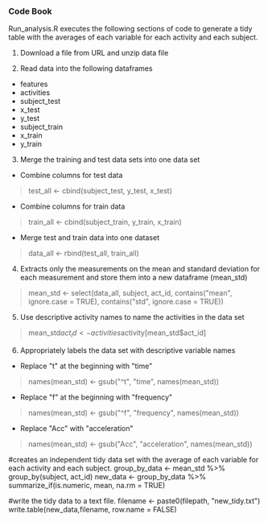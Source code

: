 ### Code Book ###

Run_analysis.R executes the following sections of code to generate a tidy table with the averages of each variable for each activity and each subject. 

1. Download a file from URL and unzip data file

2. Read data into the following dataframes
  - features
  - activities
  - subject_test
  - x_test
  - y_test
  - subject_train
  - x_train
  - y_train

3. Merge the training and test data sets into one data set
  - Combine columns for test data
  > test_all <- cbind(subject_test, y_test, x_test)
  - Combine columns for train data
  > train_all <- cbind(subject_train, y_train, x_train)
  - Merge test and train data into one dataset
  > data_all <- rbind(test_all, train_all)

4. Extracts only the measurements on the mean and standard deviation for each measurement and store them into a new dataframe (mean_std) 
  > mean_std <- select(data_all, subject, act_id, contains("mean", ignore.case = TRUE), contains("std", ignore.case = TRUE))

5. Use descriptive activity names to name the activities in the data set
  > mean_std$act_id <- activities$activity[mean_std$act_id]

6. Appropriately labels the data set with descriptive variable names
  - Replace "t" at the beginning with "time"
  > names(mean_std) <- gsub("^t", "time", names(mean_std))
  - Replace "f" at the beginning with "frequency" 
  > names(mean_std) <- gsub("^f", "frequency", names(mean_std))
  - Replace "Acc" with "acceleration"
  > names(mean_std) <- gsub("Acc", "acceleration", names(mean_std))

#creates an independent tidy data set with the average of each variable for each activity and each subject.
group_by_data <- mean_std %>% group_by(subject, act_id)
new_data <- group_by_data %>% summarize_if(is.numeric, mean, na.rm = TRUE) 
      
#write the tidy data to a text file.
filename <- paste0(filepath, "new_tidy.txt")
write.table(new_data,filename, row.name = FALSE)

